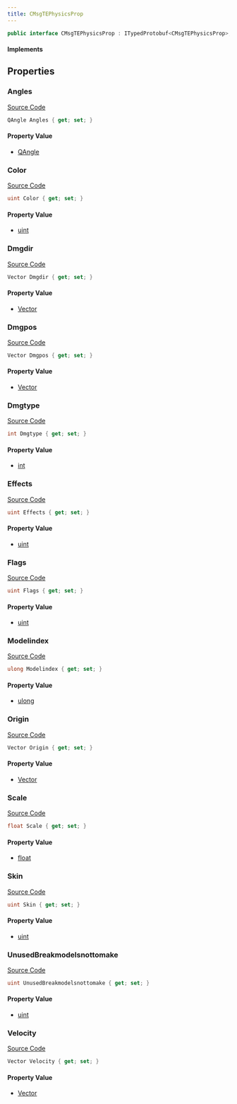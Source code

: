 ```yaml
---
title: CMsgTEPhysicsProp
---
```


```csharp
public interface CMsgTEPhysicsProp : ITypedProtobuf<CMsgTEPhysicsProp>, INativeHandle, INetMessage<CMsgTEPhysicsProp>, IDisposable
```

#### Implements

## Properties

### Angles

[Source Code](https://github.com/swiftly-solution/swiftlys2/blob/main/managed/src/SwiftlyS2.Generated/Protobufs/Interfaces/CMsgTEPhysicsProp.cs#L24)

```csharp
QAngle Angles { get; set; }
```

#### Property Value

- [QAngle](/docs/api/shared/natives/qangle)

### Color

[Source Code](https://github.com/swiftly-solution/swiftlys2/blob/main/managed/src/SwiftlyS2.Generated/Protobufs/Interfaces/CMsgTEPhysicsProp.cs#L36)

```csharp
uint Color { get; set; }
```

#### Property Value

- [uint](https://learn.microsoft.com/dotnet/api/system.uint32)

### Dmgdir

[Source Code](https://github.com/swiftly-solution/swiftlys2/blob/main/managed/src/SwiftlyS2.Generated/Protobufs/Interfaces/CMsgTEPhysicsProp.cs#L51)

```csharp
Vector Dmgdir { get; set; }
```

#### Property Value

- [Vector](/docs/api/shared/natives/vector)

### Dmgpos

[Source Code](https://github.com/swiftly-solution/swiftlys2/blob/main/managed/src/SwiftlyS2.Generated/Protobufs/Interfaces/CMsgTEPhysicsProp.cs#L48)

```csharp
Vector Dmgpos { get; set; }
```

#### Property Value

- [Vector](/docs/api/shared/natives/vector)

### Dmgtype

[Source Code](https://github.com/swiftly-solution/swiftlys2/blob/main/managed/src/SwiftlyS2.Generated/Protobufs/Interfaces/CMsgTEPhysicsProp.cs#L54)

```csharp
int Dmgtype { get; set; }
```

#### Property Value

- [int](https://learn.microsoft.com/dotnet/api/system.int32)

### Effects

[Source Code](https://github.com/swiftly-solution/swiftlys2/blob/main/managed/src/SwiftlyS2.Generated/Protobufs/Interfaces/CMsgTEPhysicsProp.cs#L33)

```csharp
uint Effects { get; set; }
```

#### Property Value

- [uint](https://learn.microsoft.com/dotnet/api/system.uint32)

### Flags

[Source Code](https://github.com/swiftly-solution/swiftlys2/blob/main/managed/src/SwiftlyS2.Generated/Protobufs/Interfaces/CMsgTEPhysicsProp.cs#L30)

```csharp
uint Flags { get; set; }
```

#### Property Value

- [uint](https://learn.microsoft.com/dotnet/api/system.uint32)

### Modelindex

[Source Code](https://github.com/swiftly-solution/swiftlys2/blob/main/managed/src/SwiftlyS2.Generated/Protobufs/Interfaces/CMsgTEPhysicsProp.cs#L39)

```csharp
ulong Modelindex { get; set; }
```

#### Property Value

- [ulong](https://learn.microsoft.com/dotnet/api/system.uint64)

### Origin

[Source Code](https://github.com/swiftly-solution/swiftlys2/blob/main/managed/src/SwiftlyS2.Generated/Protobufs/Interfaces/CMsgTEPhysicsProp.cs#L18)

```csharp
Vector Origin { get; set; }
```

#### Property Value

- [Vector](/docs/api/shared/natives/vector)

### Scale

[Source Code](https://github.com/swiftly-solution/swiftlys2/blob/main/managed/src/SwiftlyS2.Generated/Protobufs/Interfaces/CMsgTEPhysicsProp.cs#L45)

```csharp
float Scale { get; set; }
```

#### Property Value

- [float](https://learn.microsoft.com/dotnet/api/system.single)

### Skin

[Source Code](https://github.com/swiftly-solution/swiftlys2/blob/main/managed/src/SwiftlyS2.Generated/Protobufs/Interfaces/CMsgTEPhysicsProp.cs#L27)

```csharp
uint Skin { get; set; }
```

#### Property Value

- [uint](https://learn.microsoft.com/dotnet/api/system.uint32)

### UnusedBreakmodelsnottomake

[Source Code](https://github.com/swiftly-solution/swiftlys2/blob/main/managed/src/SwiftlyS2.Generated/Protobufs/Interfaces/CMsgTEPhysicsProp.cs#L42)

```csharp
uint UnusedBreakmodelsnottomake { get; set; }
```

#### Property Value

- [uint](https://learn.microsoft.com/dotnet/api/system.uint32)

### Velocity

[Source Code](https://github.com/swiftly-solution/swiftlys2/blob/main/managed/src/SwiftlyS2.Generated/Protobufs/Interfaces/CMsgTEPhysicsProp.cs#L21)

```csharp
Vector Velocity { get; set; }
```

#### Property Value

- [Vector](/docs/api/shared/natives/vector)

